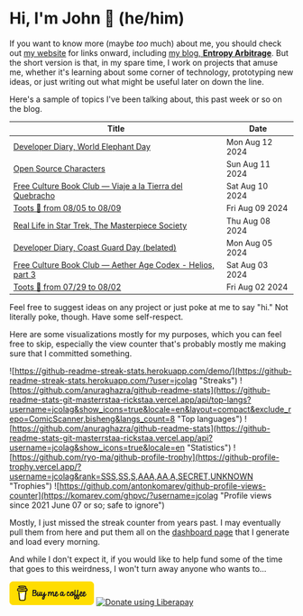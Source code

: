 # Hi, I'm John 👋 (he/him)

If you want to know more (maybe *too* much) about me, you should check out [my website](https://john.colagioia.net/) for links onward, including [my blog, **Entropy Arbitrage**](https://john.colagioia.net/blog).  But the short version is that, in my spare time, I work on projects that amuse me, whether it's learning about some corner of technology, prototyping new ideas, or just writing out what might be useful later on down the line.

Here's a sample of topics I've been talking about, this past week or so on the blog.

|Title|Date|
|-----|-------|
|[Developer Diary, World Elephant Day](https://john.colagioia.net/blog/2024/08/12/elephant.html)|Mon Aug 12 2024|
|[Open Source Characters](https://john.colagioia.net/blog/2024/08/11/open-source-characters.html)|Sun Aug 11 2024|
|[Free Culture Book Club — Viaje a la Tierra del Quebracho](https://john.colagioia.net/blog/2024/08/10/quebracho.html)|Sat Aug 10 2024|
|[Toots 🦣 from 08/05 to 08/09](https://john.colagioia.net/blog/2024/08/09/week.html)|Fri Aug 09 2024|
|[Real Life in Star Trek, The Masterpiece Society](https://john.colagioia.net/blog/2024/08/08/masterpiece-society.html)|Thu Aug 08 2024|
|[Developer Diary, Coast Guard Day (belated)](https://john.colagioia.net/blog/2024/08/05/coast-guard.html)|Mon Aug 05 2024|
|[Free Culture Book Club — Aether Age Codex - Helios, part 3](https://john.colagioia.net/blog/2024/08/03/helios-3.html)|Sat Aug 03 2024|
|[Toots 🦣 from 07/29 to 08/02](https://john.colagioia.net/blog/2024/08/02/week.html)|Fri Aug 02 2024|

Feel free to suggest ideas on any project or just poke at me to say "hi." Not literally poke, though. Have some self-respect.

Here are some visualizations mostly for my purposes, which you can feel free to skip, especially the view counter that's probably mostly me making sure that I committed something.

![https://github-readme-streak-stats.herokuapp.com/demo/](https://github-readme-streak-stats.herokuapp.com/?user=jcolag "Streaks")
![https://github.com/anuraghazra/github-readme-stats](https://github-readme-stats-git-masterrstaa-rickstaa.vercel.app/api/top-langs?username=jcolag&show_icons=true&locale=en&layout=compact&exclude_repo=ComicScanner,bisheng&langs_count=8 "Top languages")
![https://github.com/anuraghazra/github-readme-stats](https://github-readme-stats-git-masterrstaa-rickstaa.vercel.app/api?username=jcolag&show_icons=true&locale=en "Statistics")
![https://github.com/ryo-ma/github-profile-trophy](https://github-profile-trophy.vercel.app/?username=jcolag&rank=SSS,SS,S,AAA,AA,A,SECRET,UNKNOWN "Trophies")
![https://github.com/antonkomarev/github-profile-views-counter](https://komarev.com/ghpvc/?username=jcolag "Profile views since 2021 June 07 or so; safe to ignore")

Mostly, I just missed the streak counter from years past.  I may eventually pull them from here and put them all on the [dashboard page](https://github.com/jcolag/dash) that I generate and load every morning.

And while I don't expect it, if you would like to help fund some of the time that goes to this weirdness, I won't turn away anyone who wants to...

[<img src="images/default-yellow.png" alt="Buy Me a Coffee" width="150px"/>](https://www.buymeacoffee.com/jcolag)
<a href="https://liberapay.com/jcolag/donate"><img alt="Donate using Liberapay" src="https://liberapay.com/assets/widgets/donate.svg"></a>
